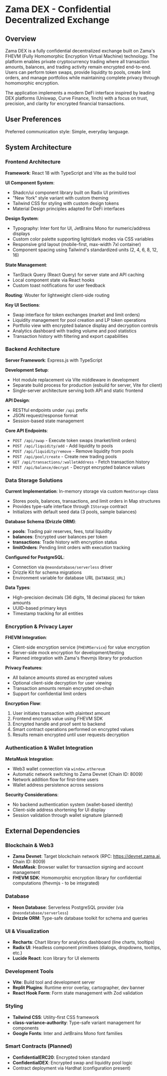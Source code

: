 # Zama DEX - Confidential Decentralized Exchange

## Overview

Zama DEX is a fully confidential decentralized exchange built on Zama's FHEVM (Fully Homomorphic Encryption Virtual Machine) technology. The platform enables private cryptocurrency trading where all transaction amounts, balances, and trading activity remain encrypted end-to-end. Users can perform token swaps, provide liquidity to pools, create limit orders, and manage portfolios while maintaining complete privacy through homomorphic encryption.

The application implements a modern DeFi interface inspired by leading DEX platforms (Uniswap, Curve Finance, 1inch) with a focus on trust, precision, and clarity for encrypted financial transactions.

## User Preferences

Preferred communication style: Simple, everyday language.

## System Architecture

### Frontend Architecture

**Framework**: React 18 with TypeScript and Vite as the build tool

**UI Component System**: 
- Shadcn/ui component library built on Radix UI primitives
- "New York" style variant with custom theming
- Tailwind CSS for styling with custom design tokens
- Material Design principles adapted for DeFi interfaces

**Design System**:
- Typography: Inter font for UI, JetBrains Mono for numeric/address displays
- Custom color palette supporting light/dark modes via CSS variables
- Responsive grid layout (mobile-first, max-width 7xl container)
- Component spacing using Tailwind's standardized units (2, 4, 6, 8, 12, 16)

**State Management**:
- TanStack Query (React Query) for server state and API caching
- Local component state via React hooks
- Custom toast notifications for user feedback

**Routing**: Wouter for lightweight client-side routing

**Key UI Sections**:
- Swap interface for token exchanges (market and limit orders)
- Liquidity management for pool creation and LP token operations
- Portfolio view with encrypted balance display and decryption controls
- Analytics dashboard with trading volume and pool statistics
- Transaction history with filtering and export capabilities

### Backend Architecture

**Server Framework**: Express.js with TypeScript

**Development Setup**:
- Hot module replacement via Vite middleware in development
- Separate build process for production (esbuild for server, Vite for client)
- Single-server architecture serving both API and static frontend

**API Design**:
- RESTful endpoints under `/api` prefix
- JSON request/response format
- Session-based state management

**Core API Endpoints**:
- `POST /api/swap` - Execute token swaps (market/limit orders)
- `POST /api/liquidity/add` - Add liquidity to pools
- `POST /api/liquidity/remove` - Remove liquidity from pools
- `POST /api/pool/create` - Create new trading pools
- `GET /api/transactions/:walletAddress` - Fetch transaction history
- `POST /api/balance/decrypt` - Decrypt encrypted balance values

### Data Storage Solutions

**Current Implementation**: In-memory storage via custom `MemStorage` class
- Stores pools, balances, transactions, and limit orders in Map structures
- Provides type-safe interface through `IStorage` contract
- Initializes with default seed data (3 pools, sample balances)

**Database Schema (Drizzle ORM)**:
- **pools**: Trading pair reserves, fees, total liquidity
- **balances**: Encrypted user balances per token
- **transactions**: Trade history with encryption status
- **limitOrders**: Pending limit orders with execution tracking

**Configured for PostgreSQL**:
- Connection via `@neondatabase/serverless` driver
- Drizzle Kit for schema migrations
- Environment variable for database URL (`DATABASE_URL`)

**Data Types**:
- High-precision decimals (36 digits, 18 decimal places) for token amounts
- UUID-based primary keys
- Timestamp tracking for all entities

### Encryption & Privacy Layer

**FHEVM Integration**:
- Client-side encryption service (`FHEVMService`) for value encryption
- Server-side mock encryption for development/testing
- Planned integration with Zama's fhevmjs library for production

**Privacy Features**:
- All balance amounts stored as encrypted values
- Optional client-side decryption for user viewing
- Transaction amounts remain encrypted on-chain
- Support for confidential limit orders

**Encryption Flow**:
1. User initiates transaction with plaintext amount
2. Frontend encrypts value using FHEVM SDK
3. Encrypted handle and proof sent to backend
4. Smart contract operations performed on encrypted values
5. Results remain encrypted until user requests decryption

### Authentication & Wallet Integration

**MetaMask Integration**:
- Web3 wallet connection via `window.ethereum`
- Automatic network switching to Zama Devnet (Chain ID: 8009)
- Network addition flow for first-time users
- Wallet address persistence across sessions

**Security Considerations**:
- No backend authentication system (wallet-based identity)
- Client-side address shortening for UI display
- Session validation through wallet signature (planned)

## External Dependencies

### Blockchain & Web3
- **Zama Devnet**: Target blockchain network (RPC: https://devnet.zama.ai, Chain ID: 8009)
- **MetaMask**: Browser wallet for transaction signing and account management
- **FHEVM SDK**: Homomorphic encryption library for confidential computations (fhevmjs - to be integrated)

### Database
- **Neon Database**: Serverless PostgreSQL provider (via `@neondatabase/serverless`)
- **Drizzle ORM**: Type-safe database toolkit for schema and queries

### UI & Visualization
- **Recharts**: Chart library for analytics dashboard (line charts, tooltips)
- **Radix UI**: Headless component primitives (dialogs, dropdowns, tooltips, etc.)
- **Lucide React**: Icon library for UI elements

### Development Tools
- **Vite**: Build tool and development server
- **Replit Plugins**: Runtime error overlay, cartographer, dev banner
- **React Hook Form**: Form state management with Zod validation

### Styling
- **Tailwind CSS**: Utility-first CSS framework
- **class-variance-authority**: Type-safe variant management for components
- **Google Fonts**: Inter and JetBrains Mono font families

### Smart Contracts (Planned)
- **ConfidentialERC20**: Encrypted token standard
- **ConfidentialDEX**: Encrypted swap and liquidity pool logic
- Contract deployment via Hardhat (configuration present)